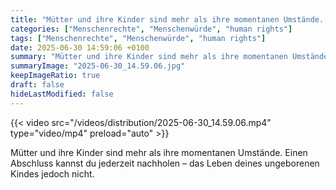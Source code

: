 ```yaml
---
title: "Mütter und ihre Kinder sind mehr als ihre momentanen Umstände. Einen Abschluss kannst du jederzeit nachholen – das Leben deines ungeborenen Kindes jedoch nicht."
categories: ["Menschenrechte", "Menschenwürde", "human rights"]
tags: ["Menschenrechte", "Menschenwürde", "human rights"]
date: 2025-06-30 14:59:06 +0100
summary: "Mütter und ihre Kinder sind mehr als ihre momentanen Umstände. Einen Abschluss kannst du jederzeit nachholen – das Leben deines ungeborenen Kindes jedoch nicht."
summaryImage: "2025-06-30_14.59.06.jpg"
keepImageRatio: true
draft: false
hideLastModified: false
---
```


{{< video src="/videos/distribution/2025-06-30_14.59.06.mp4" type="video/mp4" preload="auto" >}}

Mütter und ihre Kinder sind mehr als ihre momentanen Umstände. Einen Abschluss kannst du jederzeit nachholen – das Leben deines ungeborenen Kindes jedoch nicht.
